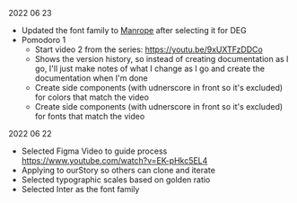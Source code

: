 2022 06 23
- Updated the font family to [Manrope](https://fonts.google.com/specimen/Manrope?category=Sans+Serif&vfonly=true&preview.text=DEG%20ENTREPRISES&preview.size=51&preview.text_type=custom) after selecting it for DEG
- Pomodoro 1
  - Start video 2 from the series: https://youtu.be/9xUXTFzDDCo
  - Shows the version history, so instead of creating documentation as I go, I'll just make notes of what I change as I go and create the documentation when I'm done
  - Create side components (with udnerscore in front so it's excluded) for colors that match the video
  - Create side components (with udnerscore in front so it's excluded) for fonts that match the video

2022 06 22 
- Selected Figma Video to guide process https://www.youtube.com/watch?v=EK-pHkc5EL4
- Applying to ourStory so others can clone and iterate
- Selected typographic scales based on golden ratio
- Selected Inter as the font family
